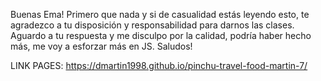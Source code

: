 Buenas Ema! Primero que nada y si de casualidad estás leyendo esto, te agradezco a tu disposición y responsabilidad para darnos las clases. Aguardo a tu respuesta y me disculpo por la calidad, podría haber hecho más, me voy a esforzar más en JS. Saludos!

LINK PAGES: https://dmartin1998.github.io/pinchu-travel-food-martin-7/
